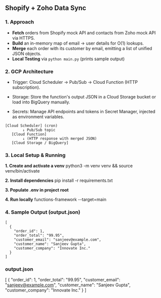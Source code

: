 ## Shopify + Zoho Data Sync

### 1. Approach

- **Fetch** orders from Shopify mock API and contacts from Zoho mock API via HTTPS.
- **Build** an in-memory map of email → user details for O(1) lookups.
- **Merge** each order with its customer by email, emitting a list of unified JSON objects.
- **Local Testing** via `python main.py` (prints sample output)



### 2. GCP Architecture

- Trigger: Cloud Scheduler → Pub/Sub → Cloud Function (HTTP subscription).

- Storage: Store the function's output JSON in a Cloud Storage bucket or load into BigQuery manually.

- Secrets: Manage API endpoints and tokens in Secret Manager, injected as environment variables.

```text
[Cloud Scheduler] (cron)
        ↓ Pub/Sub topic
   [Cloud Function]
        ↓ (HTTP response with merged JSON)
   [Cloud Storage / BigQuery]
```

### 3. Local Setup & Running
**1. Create and activate a venv**
python3 -m venv venv && source venv/bin/activate

**2. Install dependencies**
pip install -r requirements.txt

**3. Populate .env in project root**

**4. Run locally**
functions-framework --target=main


### 4. Sample Output (output.json)
```text
[
  {
    "order_id": 1,
    "order_total": "99.95",
    "customer_email": "sanjeev@example.com",
    "customer_name": "Sanjeev Gupta",
    "customer_company": "Innovate Inc."
  }
]
```

### output.json
[
  {
    "order_id": 1,
    "order_total": "99.95",
    "customer_email": "sanjeev@example.com",
    "customer_name": "Sanjeev Gupta",
    "customer_company": "Innovate Inc."
  }
]